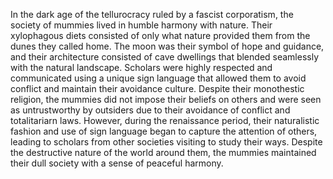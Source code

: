 In the dark age of the tellurocracy ruled by a fascist corporatism, the society of mummies lived in humble harmony with nature. Their xylophagous diets consisted of only what nature provided them from the dunes they called home. The moon was their symbol of hope and guidance, and their architecture consisted of cave dwellings that blended seamlessly with the natural landscape. Scholars were highly respected and communicated using a unique sign language that allowed them to avoid conflict and maintain their avoidance culture. Despite their monothestic religion, the mummies did not impose their beliefs on others and were seen as untrustworthy by outsiders due to their avoidance of conflict and totalitariarn laws. However, during the renaissance period, their naturalistic fashion and use of sign language began to capture the attention of others, leading to scholars from other societies visiting to study their ways. Despite the destructive nature of the world around them, the mummies maintained their dull society with a sense of peaceful harmony.